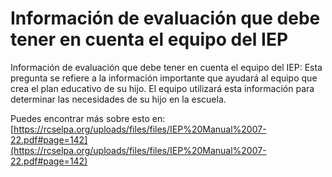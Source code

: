 # Información de evaluación que debe tener en cuenta el equipo del IEP
Información de evaluación que debe tener en cuenta el equipo del IEP: Esta pregunta se refiere a la información importante que ayudará al equipo que crea el plan educativo de su hijo. El equipo utilizará esta información para determinar las necesidades de su hijo en la escuela.

Puedes encontrar más sobre esto en: [https://rcselpa.org/uploads/files/files/IEP%20Manual%2007-22.pdf#page=142](https://rcselpa.org/uploads/files/files/IEP%20Manual%2007-22.pdf#page=142)
